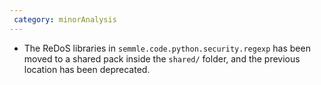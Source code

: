 ```yaml
---
 category: minorAnalysis
---
```

 * The ReDoS libraries in `semmle.code.python.security.regexp` has been moved to a shared pack inside the `shared/` folder, and the previous location has been deprecated.